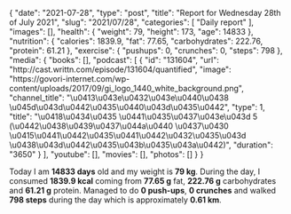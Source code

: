 {
    "date": "2021-07-28",
    "type": "post",
    "title": "Report for Wednesday 28th of July 2021",
    "slug": "2021\/07\/28",
    "categories": [
        "Daily report"
    ],
    "images": [],
    "health": {
        "weight": 79,
        "height": 173,
        "age": 14833
    },
    "nutrition": {
        "calories": 1839.9,
        "fat": 77.65,
        "carbohydrates": 222.76,
        "protein": 61.21
    },
    "exercise": {
        "pushups": 0,
        "crunches": 0,
        "steps": 798
    },
    "media": {
        "books": [],
        "podcast": [
            {
                "id": "131604",
                "url": "http:\/\/cast.writtn.com\/episode\/131604\/quantified",
                "image": "https:\/\/govori-internet.com\/wp-content\/uploads\/2017\/09\/gi_logo_1440_white_background.png",
                "channel_title": "\u0413\u043e\u0432\u043e\u0440\u0438 \u045d\u043d\u0442\u0435\u0440\u043d\u0435\u0442",
                "type": 1,
                "title": "\u0418\u0434\u0435 \u0441\u0435\u0437\u043e\u043d 5 (\u0442\u0438\u0439\u0437\u044a\u0440 \u0437\u0430 \u0415\u0441\u0442\u0435\u0441\u0442\u0432\u0435\u043d \u0438\u043d\u0442\u0435\u043b\u0435\u043a\u0442)",
                "duration": "3650"
            }
        ],
        "youtube": [],
        "movies": [],
        "photos": []
    }
}

Today I am <strong>14833 days</strong> old and my weight is <strong>79 kg</strong>. During the day, I consumed <strong>1839.9 kcal</strong> coming from <strong>77.65 g</strong> fat, <strong>222.76 g</strong> carbohydrates and <strong>61.21 g</strong> protein. Managed to do <strong>0 push-ups</strong>, <strong>0 crunches</strong> and walked <strong>798 steps</strong> during the day which is approximately <strong>0.61 km</strong>.